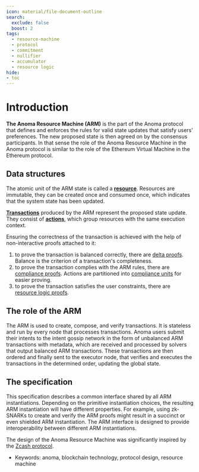 ```yaml
---
icon: material/file-document-outline
search:
  exclude: false
  boost: 2
tags:
  - resource-machine
  - protocol
  - commitment
  - nullifier
  - accumulator
  - resource logic
hide:
- toc
---
```


# Introduction

**The Anoma Resource Machine (ARM)** is the part of the Anoma protocol that defines and enforces the rules for valid state updates that satisfy users' preferences. The new proposed state is then agreed on by the consensus participants. In that sense the role of the Anoma Resource Machine in the Anoma protocol is similar to the role of the Ethereum Virtual Machine in the Ethereum protocol.

## Data structures

The atomic unit of the ARM state is called a [**resource**](./data_structures/resource/definition.md). Resources are immutable, they can be created once and consumed once, which indicates that the system state has been updated.

[**Transactions**](./data_structures/transaction.md) produced by the ARM represent the proposed state update. They consist of [**actions**](./data_structures/action.md), which group resources with the same execution context.

Ensuring the correctness of the transaction is achieved with the help of non-interactive proofs attached to it: 

1. to prove the transaction is balanced correctly, there are [delta proofs](./data_structures/proof/delta.md). Balance is the criterion of a transaction's completeness.
2. to prove the transaction complies with the ARM rules, there are [compliance proofs](./data_structures/proof/compliance.md). Actions are partitioned into [compliance units]() for easier proving.
3. to prove the transaction satisfies the user constraints, there are [resource logic proofs](./data_structures/proof/logic.md).

## The role of the ARM

The ARM is used to create, compose, and verify transactions. It is stateless and run by every node that processes transactions. Anoma users submit their intents to the intent gossip network in the form of unbalanced ARM transactions with metadata, which are received and processed by solvers that output balanced ARM transactions. These transactions are then ordered and finally sent to the executor node, that verifies and executes the transactions in the determined order, updating the global state.

## The specification

This specification describes a common interface shared by all ARM instantiations. Depending on the primitive instantiation choices, the resulting ARM instantiation will have different properties. For example, using zk-SNARKs to create and verify the ARM proofs might result in a succinct or even shielded ARM instantiation. The ARM interface is designed to provide interoperability between different ARM instantiations.

The design of the Anoma Resource Machine was significantly inspired by the [Zcash protocol](https://zips.z.cash/protocol/protocol.pdf).


- Keywords: anoma, blockchain technology, protocol design, resource machine
